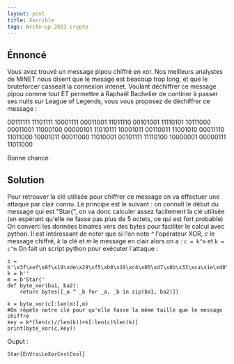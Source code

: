 ```yaml
---
layout: post
title: Xorrible 
tags: Write-up 2023 crypto
---
```


## Énnoncé
Vous avez trouvé un message pipou chiffré en xor. Nos meilleurs analystes de MiNET nous disent que le mesage est beacoup trop long, et que le bruteforcer casseait la connexion intenet. Voulant déchiffrer ce message pipou comme tout ET permettre à Raphaël Bachelier de continer à passer ses nuits sur League of Legends, vous vous proposez de déchiffrer ce message :

00111111 11101111 10001111 00011001 11011110 00101001 11110101 10111000 00011001 11000100 00000101 11010111 10001011 00110011 11001010 00011110 11011000 10001011 00011000 11010001 00101111 11110100 10000001 00000111 11011000

Bonne chance
## Solution
Pour retrouver la clé utilisée pour chiffrer ce message on va effectuer une attaque par clair connu.
Le principe est le suivant : on connaît le début du message qui est "Star{", on va donc calculer assez facilement la clé utilisée (en espérant qu'elle ne fasse pas plus de 5 octets, ce qui est fort probable)
On converti les données binaires vers des bytes pour faciliter le calcul avec python.
Il est intéressant de noter que si l'on note *^* l'opérateur XOR, *c* le message chiffré, *k* la clé et *m* le message en clair alors on a :
`c = k^m` et `k = c^m`
On fait un script python pour exécuter l'attaque :
```python3
c = b'\x3f\xef\x8f\x19\xde\x29\xf5\xb8\x19\xc4\x05\xd7\x8b\x33\xca\x1e\xd8\x8b\x18\xd1\x2f\xf4\x81\x07\xd8'
k = b''
m = b'Star{'
def byte_xor(ba1, ba2):
    return bytes([_a ^ _b for _a, _b in zip(ba1, ba2)])

k = byte_xor(c[:len(m)],m)
#On répète notre clé pour qu'elle fasse la même taille que le message chiffré
key = k*(len(c)//len(k))+k[:len(c)%len(k)]
print(byte_xor(c,key))
```
Ouput :
```
Star{EnVraiLeXorCestCool}
```